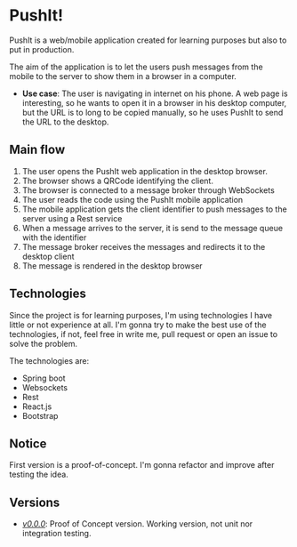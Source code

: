 # PushIt!
PushIt is a web/mobile application created for learning purposes but also to put in production.

The aim of the application is to let the users push messages from the mobile to the server to show them in a browser in a computer.

* __Use case__: The user is navigating in internet on his phone. A web page is interesting, so he wants to open it in a browser in his desktop computer, but the URL is to long to be copied manually, so he uses PushIt to send the URL  to the desktop.

## Main flow

1. The user opens the PushIt web application in the desktop browser.
2. The browser shows a QRCode identifying the client.
3. The browser is connected to a message broker through WebSockets
4. The user reads the code using the PushIt mobile application
5. The mobile application gets the client identifier to push messages to the server using a Rest service
6. When a message arrives to the server, it is send to the message queue with the identifier
7. The message broker receives the messages and redirects it to the desktop client
8. The message is rendered in the desktop browser

## Technologies

Since the project is for learning purposes, I'm using technologies I have little or not experience at all.
I'm gonna try to make the best use of the technologies, if not, feel free in write me, pull request or open an issue to solve the problem.

The technologies are:

* Spring boot
* Websockets
* Rest
* React.js
* Bootstrap

## Notice
First version is a proof-of-concept. I'm gonna refactor and improve after testing the idea.

## Versions

* [*v0.0.0*](https://github.com/mysu/pushit/tree/v0.0.0): Proof of Concept version. Working version, not unit nor integration testing. 
